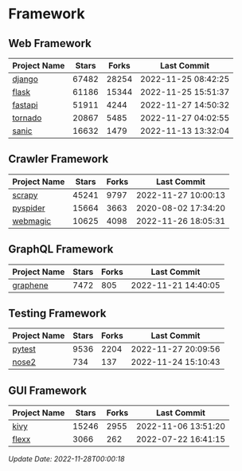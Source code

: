 # Framework

## Web Framework
| Project Name | Stars | Forks | Last Commit |
| ------------ | ----- | ----- | ----------- |
| [django](https://github.com/django/django) | 67482 | 28254 | 2022-11-25 08:42:25 |
| [flask](https://github.com/pallets/flask) | 61186 | 15344 | 2022-11-25 15:51:37 |
| [fastapi](https://github.com/tiangolo/fastapi) | 51911 | 4244 | 2022-11-27 14:50:32 |
| [tornado](https://github.com/tornadoweb/tornado) | 20867 | 5485 | 2022-11-27 04:02:55 |
| [sanic](https://github.com/sanic-org/sanic) | 16632 | 1479 | 2022-11-13 13:32:04 |

## Crawler Framework
| Project Name | Stars | Forks | Last Commit |
| ------------ | ----- | ----- | ----------- |
| [scrapy](https://github.com/scrapy/scrapy) | 45241 | 9797 | 2022-11-27 10:00:13 |
| [pyspider](https://github.com/binux/pyspider) | 15664 | 3663 | 2020-08-02 17:34:20 |
| [webmagic](https://github.com/code4craft/webmagic) | 10625 | 4098 | 2022-11-26 18:05:31 |

## GraphQL Framework
| Project Name | Stars | Forks | Last Commit |
| ------------ | ----- | ----- | ----------- |
| [graphene](https://github.com/graphql-python/graphene) | 7472 | 805 | 2022-11-21 14:40:05 |

## Testing Framework
| Project Name | Stars | Forks | Last Commit |
| ------------ | ----- | ----- | ----------- |
| [pytest](https://github.com/pytest-dev/pytest) | 9536 | 2204 | 2022-11-27 20:09:56 |
| [nose2](https://github.com/nose-devs/nose2) | 734 | 137 | 2022-11-24 15:10:43 |

## GUI Framework
| Project Name | Stars | Forks | Last Commit |
| ------------ | ----- | ----- | ----------- |
| [kivy](https://github.com/kivy/kivy) | 15246 | 2955 | 2022-11-06 13:51:20 |
| [flexx](https://github.com/flexxui/flexx) | 3066 | 262 | 2022-07-22 16:41:15 |

*Update Date: 2022-11-28T00:00:18*